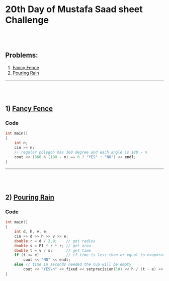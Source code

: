 # 20th Day of Mustafa Saad sheet Challenge

<br><br>

## Problems:

1. [Fancy Fence](http://codeforces.com/contest/270/problem/A)
2. [Pouring Rain](http://codeforces.com/contest/667/problem/A)

<hr>

<br><br>

## 1) [Fancy Fence](http://codeforces.com/contest/270/problem/A)

### Code

```cpp
int main()
{
    int n;
    cin >> n;
    // regular polygon has 360 degree and each angle is 180 - n
    cout << (360 % (180 - n) == 0 ? "YES" : "NO") << endl;
}
```

<hr>

<br><br>

## 2) [Pouring Rain](http://codeforces.com/contest/667/problem/A)



### Code

```cpp
int main()
{
    int d, h, v, e;
    cin >> d >> h >> v >> e;
    double r = d / 2.0;    // get radius
    double s = PI * r * r; // get area
    double t = v / s;      // get time
    if (t <= e)            // if time is less than or equal to evaporation time
        cout << "NO" << endl;
    else // time in seconds needed the cup will be empty
        cout << "YES\n" << fixed << setprecision(10) << h / (t - e) << endl;
}
```